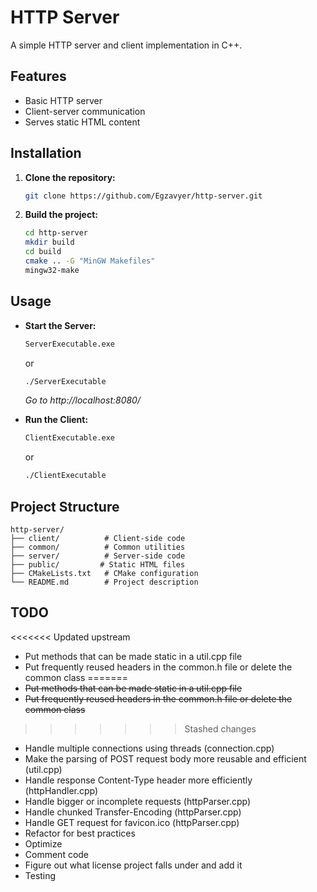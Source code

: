 # HTTP Server

A simple HTTP server and client implementation in C++.

## Features
- Basic HTTP server
- Client-server communication
- Serves static HTML content

## Installation

1. **Clone the repository:**
   ```bash
   git clone https://github.com/Egzavyer/http-server.git
   ```
2. **Build the project:**
   ```bash
   cd http-server
   mkdir build
   cd build
   cmake .. -G "MinGW Makefiles"
   mingw32-make
   ```

## Usage

- **Start the Server:**
  ```bash
  ServerExecutable.exe
  ```
  or
  
  ```bash
  ./ServerExecutable
  ```
  *Go to http://localhost:8080/*
- **Run the Client:**
  ```bash
  ClientExecutable.exe
  ```
  or
  
  ```bash
  ./ClientExecutable
  ```

## Project Structure

```
http-server/
├── client/          # Client-side code
├── common/          # Common utilities
├── server/          # Server-side code
├── public/         # Static HTML files
├── CMakeLists.txt   # CMake configuration
└── README.md        # Project description
```

## TODO
<<<<<<< Updated upstream
- Put methods that can be made static in a util.cpp file
- Put frequently reused headers in the common.h file or delete the common class
=======
- ~~Put methods that can be made static in a util.cpp file~~
- ~~Put frequently reused headers in the common.h file or delete the common class~~

>>>>>>> Stashed changes
- Handle multiple connections using threads (connection.cpp)
- Make the parsing of POST request body more reusable and efficient (util.cpp)
- Handle response Content-Type header more efficiently (httpHandler.cpp)
- Handle bigger or incomplete requests (httpParser.cpp)
- Handle chunked Transfer-Encoding (httpParser.cpp)
- Handle GET request for favicon.ico (httpParser.cpp)
- Refactor for best practices
- Optimize
- Comment code
- Figure out what license project falls under and add it
- Testing
